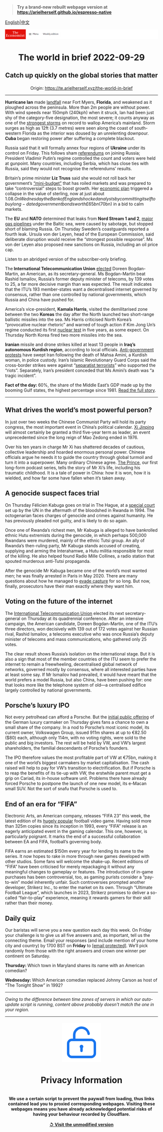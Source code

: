 > **Try a brand-new rebuilt webpage version at https://arielherself.github.io/espresso-native**

[English](https://github.com/arielherself/espresso/blob/main/README.md)|[中文](https://github-com.translate.goog/arielherself/espresso/blob/main/README.md?_x_tr_sl=en&_x_tr_tl=zh-CN&_x_tr_hl=zh-CN&_x_tr_pto=wapp)



![The Economist](menubar.png)

# <p align="center">The world in brief 2022-09-29</p>

## <p align="center">Catch up quickly on the global stories that matter</p>

<p align="center">Origin: <a href="https://te.arielherself.xyz/the-world-in-brief">https://te.arielherself.xyz/the-world-in-brief</a><hr>

<strong>Hurricane Ian</strong> made [landfall](https://te.arielherself.xyz/united-states/2022/09/29/hurricane-ian-pummels-florida) near Fort Myers, <strong>Florida</strong>, and weakened as it ploughed across the peninsula. More than 2m people are without power. With wind speeds near 150mph (240kph) when it struck, Ian had been just shy of the category-five designation, the most severe; it counts anyway as one of the [strongest storms](https://te.arielherself.xyz/the-economist-explains/2022/06/01/why-this-atlantic-hurricane-season-is-predicted-to-be-unusually-stormy) on record to wallop America’s mainland. Storm surges as high as 12ft (3.7 metres) were seen along the coast of south-western Florida as the interior was doused by an unrelenting downpour. <strong>Cuba </strong>began restoring power after suffering a complete blackout.

Russia said that it will formally annex four regions of <strong>Ukraine</strong> under its control on Friday. This follows sham [referendums](https://te.arielherself.xyz/europe/2022/09/27/vladimir-putin-stages-four-fake-referendums-in-occupied-ukraine) on joining Russia; President Vladimir Putin’s regime controlled the count and voters were held at gunpoint. Many countries, including Serbia, which has close ties with Russia, said they would not recognise the referendums’ results.

Britain’s prime minister <strong>Liz Truss</strong> said she would not roll back her government’s [“mini-budget”](https://te.arielherself.xyz/britain/2022/09/27/the-fallout-from-kwasi-kwartengs-mini-budget-continues) that has roiled markets and was prepared to take “controversial” steps to boost growth. Her [economic plan](https://te.arielherself.xyz/britain/2022/09/23/britains-chancellor-offers-up-a-reckless-budget-fiscally-and-politically) triggered a collapse in the value of sterling, now at just about $1.08. On Wednesday the Bank of England shocked analysts by committing itself to buy long-dated government bonds worth £65bn ($70bn) in a bid to calm markets.

The <strong>EU</strong> and <strong>NATO</strong> determined that leaks from <strong>Nord Stream 1 and 2</strong>, [major gas pipelines](https://te.arielherself.xyz/europe/2022/02/22/the-west-imposes-swift-sanctions-on-russia-can-they-stop-a-war) under the Baltic sea, were caused by sabotage, but stopped short of blaming Russia. On Thursday Sweden’s coastguards reported a fourth leak. Ursula von der Leyen, head of the European Commission, said deliberate disruption would receive the “strongest possible response”. Ms von der Leyen also proposed new sanctions on Russia, including an oil price cap.

Listen to an abridged version of the subscriber-only briefing.

The<strong> International Telecommunication Union</strong> [elected](https://te.arielherself.xyz/international/2022/09/20/an-election-that-could-make-the-global-internet-safer-for-autocrats) Doreen Bogdan-Martin, an American, as its secretary-general. Ms Bogdan-Martin beat Rashid Ismailov, Russia’s former deputy minister of telecoms, by 139 votes to 25, a far more decisive margin than was expected. The result indicates that the ITU’s 193 member-states want a decentralised internet governed by consensus, rather than one controlled by national governments, which Russia and China have pushed for.

America’s vice-president, <strong>Kamala Harris</strong>, visited the demilitarised zone between the two <strong>Koreas</strong> the day after the North launched two short-range ballistic missiles into the sea. Ms Harris criticised North Korea’s “provocative nuclear rhetoric” and warned of tough action if Kim Jong Un’s regime conducted its first [nuclear test](https://te.arielherself.xyz/asia/2022/04/07/north-korea-is-testing-icbms-again-nuclear-weapons-may-be-next) in five years, as some expect. On Thursday North Korea fired two more missiles into the sea.

<strong>Iranian</strong> missile and drone strikes killed at least 13 people in <strong>Iraq’s autonomous Kurdish region</strong>, according to local officials. [Anti-government protests](https://te.arielherself.xyz/middle-east-and-africa/2022/09/26/irans-rebellion-spreads-despite-lethal-repression) have swept Iran following the death of Mahsa Amini, a Kurdish woman, in police custody. Iran’s Islamic Revolutionary Guard Corps said the cross-border strikes were against “[separatist terrorists](https://te.arielherself.xyz/middle-east-and-africa/2022/03/19/with-america-distracted-iran-hits-iraqs-kurds)” who supported the “riots”. Separately, Iran’s president conceded that Ms Amini’s death was “a tragic incident”.

<strong>Fact of the day: </strong>60%, the share of the Middle East’s GDP made up by the booming Gulf states, the highest percentage since 1981. [Read the full story](https://te.arielherself.xyz/leaders/2022/09/22/an-energy-crisis-and-geopolitics-are-creating-a-new-look-gulf).

----------

## What drives the world’s most powerful person?

In just over two weeks the Chinese Communist Party will hold its party congress, the most important event in China’s political calendar. [Xi Jinping](https://te.arielherself.xyz/the-economist-reads/2022/09/22/what-to-read-to-understand-xi-jinping) will almost certainly be granted a third five-year term as leader, an event unprecedented since the long reign of Mao Zedong ended in 1976.

Over his ten years in charge Mr Xi has shattered decades of cautious, collective leadership and hoarded enormous personal power. Chinese officials argue he needs it to guide the country through global turmoil and turn it into a superpower. Many ordinary Chinese agree. [The Prince](https://te.arielherself.xyz/podcasts/2022/09/28/1-redder-than-red), our first long-form podcast series, tells the story of Mr Xi’s life, including his traumatic childhood. It is a tale of power in China: how it is won, how it is wielded, and how far some have fallen when it’s taken away.

## A genocide suspect faces trial

On Thursday Félicien Kabuga goes on trial in The Hague, at a [special court](https://te.arielherself.xyz/international/2021/01/02/laws-to-catch-human-rights-abusers-are-growing-teeth) set up by the UN in the aftermath of the bloodshed in Rwanda in 1994. The octogenarian faces charges of genocide and crimes against humanity. He has previously pleaded not guilty, and is likely to do so again. 

Once one of Rwanda’s richest men, Mr Kabuga is alleged to have bankrolled ethnic Hutu extremists during the genocide, in which perhaps 500,000 Rwandans were murdered, mainly of the ethnic Tutsi group. An ally of Rwanda’s then-ruling party, Mr Kabuga stands accused of creating, supplying and arming the Interahamwe, a Hutu militia responsible for most of the killing. He also helped found Radio Mille Collines, a radio station that spouted murderous anti-Tutsi propaganda.

After the genocide Mr Kabuga became one of the world’s most wanted men; he was finally arrested in Paris in May 2020. There are many questions about how he managed to [evade capture](https://te.arielherself.xyz/middle-east-and-africa/2020/05/21/felicien-kabuga-africas-most-wanted-man-is-arrested) for so long. But now, finally, prosecutors have their man exactly where they want him.

## Voting on the future of the internet

The [International Telecommunication Union](https://te.arielherself.xyz/international/2022/09/20/an-election-that-could-make-the-global-internet-safer-for-autocrats) elected its next secretary-general on Thursday at its quadrennial conference. After an intensive campaign, the American candidate, Doreen Bogdan-Martin, one of the ITU’s three directors, won decisively with 139 out of 172 votes against her Russian rival, Rashid Ismailov, a telecoms executive who was once Russia’s deputy minister of telecoms and mass communications, who gathered only 25 votes.

The clear result shows Russia’s isolation on the international stage. But it is also a sign that most of the member countries of the ITU seem to prefer the internet to remain a freewheeling, decentralised global network of networks, governed mostly by consensus, where all interested parties have at least some say. If Mr Ismailov had prevailed, it would have meant that the world prefers a model Russia, but also China, have been pushing for: one that looks more like the telephone system of old—a centralised edifice largely controlled by national governments.

## Porsche’s luxury IPO

Not every petrolhead can afford a Porsche. But the [initial public offering](https://te.arielherself.xyz/business/2022/09/22/porsche-goes-to-market) of the German luxury carmaker on Thursday gives fans a chance to own a small share of the company. In a nod to Porsche’s most iconic model, its current owner, Volkswagen Group, issued 911m shares at up to €82.50 ($80) each, although only 114m, with no voting rights, were sold to the public and big investors. The rest will be held by VW, and VW’s largest shareholders, the familial descendants of Porsche’s founders.

The IPO therefore values the most profitable part of VW at €75bn, making it one of the world’s biggest carmakers by market capitalisation. The cash raised will help to pay for VW’s transition to electrification. But if Porsche is to reap the benefits of its tie-up with VW, the erstwhile parent must get a grip on Cariad, its in-house software unit. Problems there have already forced Porsche to postpone the launch of one new model, its e-Macan small SUV. Not the sort of snafu that Porsche is used to.

## End of an era for “FIFA”

Electronic Arts, an American company, releases “FIFA 23” this week, the latest edition of its [hugely popular](https://te.arielherself.xyz/international/2020/06/27/the-pandemic-has-accelerated-the-growth-of-e-sports) football video game. Having sold more than 325m copies since its inception in 1993, every “FIFA” release is an eagerly anticipated event in the gaming calendar. This one, however, is particularly poignant. It marks the end of a successful collaboration between EA and FIFA, football’s governing body. 

FIFA earns an estimated $150m every year for lending its name to the series. It now hopes to rake in more through new games developed with other studios. Some fans will welcome the shake-up. Recent editions of “FIFA” have been criticised for merely repackaging it without any meaningful changes to gameplay or features. The introduction of in-game purchases has been controversial, too, as gaming purists consider a “pay-to-win” model inherently unfair. Such controversies prompted another developer, Strikerz Inc., to enter the market on its own. Through “Ultimate Football League”, which launches in 2023, Strikerz promises to deliver a so-called “fair-to-play” experience, meaning it rewards gamers for their skill rather than their money. 

## Daily quiz

Our baristas will serve you a new question each day this week. On Friday your challenge is to give us all five answers and, as important, tell us the connecting theme. Email your responses (and include mention of your home city and country) by 1700 BST on <strong>Friday</strong> to [<span class="__cf_email__" data-cfemail="82d3f7ebf8c7f1f2f0e7f1f1edc2e7e1edecedefebf1f6ace1edef">[email&#160;protected]</span>](https://mail.google.com/mail/?view=cm&amp;fs=1&amp;tf=1&amp;to=QuizEspresso@te.arielherself.xyz). We’ll pick randomly from those with the right answers and crown one winner per continent on Saturday.

<strong>Thursday: </strong>Which town in Maryland shares its name with an American comedian?

<strong>Wednesday: </strong>Which American comedian replaced Johnny Carson as host of “The Tonight Show” in 1992?

----------

*Owing to the difference between time zones of servers in which our auto-update script is running, content above probably doesn't match the one in your region.*

|<br><div align="center"><img src="unlock.png" /><h1>Privacy Information</h1></div></br>We use a certain script to prevent the paywall from loading, thus links contained lead you to proxied corresponding webpages. Visiting these webpages means you have already acknowledged potential risks of having your behaviour recorded by Cloudflare.<br><br>[&#x21BA; Visit the unmodified version](README.raw.md)<br><br>|
|-----|
